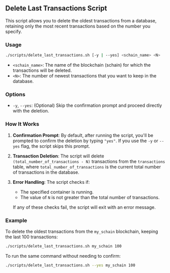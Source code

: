## Delete Last Transactions Script

This script allows you to delete the oldest transactions from a database, retaining only the most recent transactions based on the number you specify.

### Usage

```bash
./scripts/delete_last_transactions.sh [-y | --yes] <schain_name> <N>
```

- `<schain_name>`: The name of the blockchain (schain) for which the transactions will be deleted.
- `<N>`: The number of newest transactions that you want to keep in the database.

### Options

- `-y`, `--yes`: (Optional) Skip the confirmation prompt and proceed directly with the deletion.

### How It Works

1. **Confirmation Prompt**: By default, after running the script, you'll be prompted to confirm the deletion by typing `"yes"`. If you use the `-y` or `--yes` flag, the script skips this prompt.

2. **Transaction Deletion**: The script will delete `(total_number_of_transactions - N)` transactions from the `transactions` table, where `total_number_of_transactions` is the current total number of transactions in the database.

3. **Error Handling**: The script checks if:
   - The specified container is running.
   - The value of `N` is not greater than the total number of transactions.

   If any of these checks fail, the script will exit with an error message.

### Example

To delete the oldest transactions from the `my_schain` blockchain, keeping the last 100 transactions:

```bash
./scripts/delete_last_transactions.sh my_schain 100
```

To run the same command without needing to confirm:

```bash
./scripts/delete_last_transactions.sh --yes my_schain 100
```
